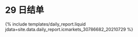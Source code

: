 # 29 日结单

{% include  templates/daily_report.liquid jdata=site.data.daily_report.icmarkets_30786682_20210729 %}